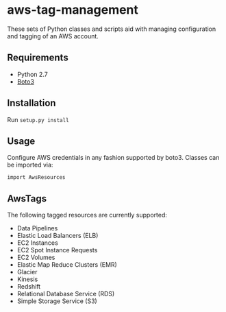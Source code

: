# aws-tag-management

These sets of Python classes and scripts aid with managing configuration and tagging of an AWS account.

Requirements
------------
- Python 2.7
- [Boto3](https://github.com/boto/boto3)


Installation
------------

Run `setup.py install`

Usage
------------
Configure AWS credentials in any fashion supported by boto3. Classes can be imported via:

    import AwsResources


AwsTags
------------
The following tagged resources are currently supported:
- Data Pipelines
- Elastic Load Balancers (ELB)
- EC2 Instances
- EC2 Spot Instance Requests
- EC2 Volumes
- Elastic Map Reduce Clusters (EMR)
- Glacier
- Kinesis
- Redshift
- Relational Database Service (RDS)
- Simple Storage Service (S3)
